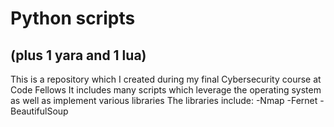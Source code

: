 # Python scripts
## (plus 1 yara and 1 lua)

This is a repository which I created during my final Cybersecurity course at Code Fellows
It includes many scripts which leverage the operating system as well as implement various libraries
The libraries include:
-Nmap
-Fernet
-BeautifulSoup
